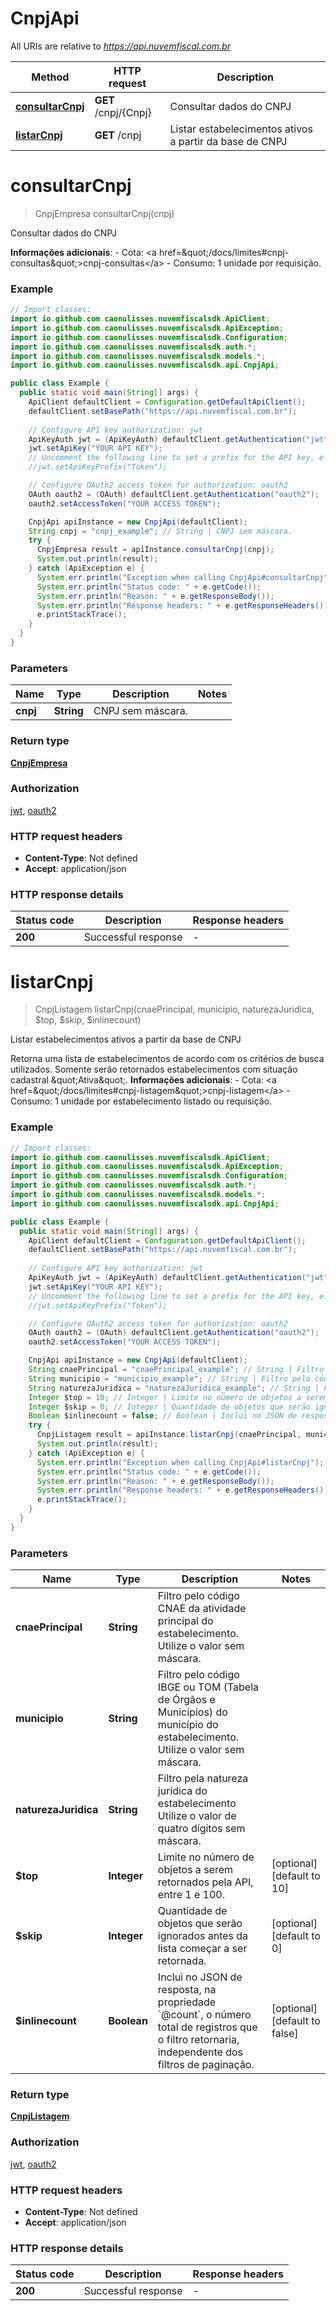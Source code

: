 # CnpjApi

All URIs are relative to *https://api.nuvemfiscal.com.br*

| Method | HTTP request | Description |
|------------- | ------------- | -------------|
| [**consultarCnpj**](CnpjApi.md#consultarCnpj) | **GET** /cnpj/{Cnpj} | Consultar dados do CNPJ |
| [**listarCnpj**](CnpjApi.md#listarCnpj) | **GET** /cnpj | Listar estabelecimentos ativos a partir da base de CNPJ |


<a id="consultarCnpj"></a>
# **consultarCnpj**
> CnpjEmpresa consultarCnpj(cnpj)

Consultar dados do CNPJ

**Informações adicionais**:  - Cota: &lt;a href&#x3D;\&quot;/docs/limites#cnpj-consultas\&quot;&gt;cnpj-consultas&lt;/a&gt;  - Consumo: 1 unidade por requisição.

### Example
```java
// Import classes:
import io.github.com.caonulisses.nuvemfiscalsdk.ApiClient;
import io.github.com.caonulisses.nuvemfiscalsdk.ApiException;
import io.github.com.caonulisses.nuvemfiscalsdk.Configuration;
import io.github.com.caonulisses.nuvemfiscalsdk.auth.*;
import io.github.com.caonulisses.nuvemfiscalsdk.models.*;
import io.github.com.caonulisses.nuvemfiscalsdk.api.CnpjApi;

public class Example {
  public static void main(String[] args) {
    ApiClient defaultClient = Configuration.getDefaultApiClient();
    defaultClient.setBasePath("https://api.nuvemfiscal.com.br");
    
    // Configure API key authorization: jwt
    ApiKeyAuth jwt = (ApiKeyAuth) defaultClient.getAuthentication("jwt");
    jwt.setApiKey("YOUR API KEY");
    // Uncomment the following line to set a prefix for the API key, e.g. "Token" (defaults to null)
    //jwt.setApiKeyPrefix("Token");

    // Configure OAuth2 access token for authorization: oauth2
    OAuth oauth2 = (OAuth) defaultClient.getAuthentication("oauth2");
    oauth2.setAccessToken("YOUR ACCESS TOKEN");

    CnpjApi apiInstance = new CnpjApi(defaultClient);
    String cnpj = "cnpj_example"; // String | CNPJ sem máscara.
    try {
      CnpjEmpresa result = apiInstance.consultarCnpj(cnpj);
      System.out.println(result);
    } catch (ApiException e) {
      System.err.println("Exception when calling CnpjApi#consultarCnpj");
      System.err.println("Status code: " + e.getCode());
      System.err.println("Reason: " + e.getResponseBody());
      System.err.println("Response headers: " + e.getResponseHeaders());
      e.printStackTrace();
    }
  }
}
```

### Parameters

| Name | Type | Description  | Notes |
|------------- | ------------- | ------------- | -------------|
| **cnpj** | **String**| CNPJ sem máscara. | |

### Return type

[**CnpjEmpresa**](CnpjEmpresa.md)

### Authorization

[jwt](../README.md#jwt), [oauth2](../README.md#oauth2)

### HTTP request headers

 - **Content-Type**: Not defined
 - **Accept**: application/json

### HTTP response details
| Status code | Description | Response headers |
|-------------|-------------|------------------|
| **200** | Successful response |  -  |

<a id="listarCnpj"></a>
# **listarCnpj**
> CnpjListagem listarCnpj(cnaePrincipal, municipio, naturezaJuridica, $top, $skip, $inlinecount)

Listar estabelecimentos ativos a partir da base de CNPJ

Retorna uma lista de estabelecimentos de acordo com os critérios de busca utilizados.  Somente serão retornados estabelecimentos com situação cadastral \&quot;Ativa\&quot;.    **Informações adicionais**:  - Cota: &lt;a href&#x3D;\&quot;/docs/limites#cnpj-listagem\&quot;&gt;cnpj-listagem&lt;/a&gt;  - Consumo: 1 unidade por estabelecimento listado ou requisição.

### Example
```java
// Import classes:
import io.github.com.caonulisses.nuvemfiscalsdk.ApiClient;
import io.github.com.caonulisses.nuvemfiscalsdk.ApiException;
import io.github.com.caonulisses.nuvemfiscalsdk.Configuration;
import io.github.com.caonulisses.nuvemfiscalsdk.auth.*;
import io.github.com.caonulisses.nuvemfiscalsdk.models.*;
import io.github.com.caonulisses.nuvemfiscalsdk.api.CnpjApi;

public class Example {
  public static void main(String[] args) {
    ApiClient defaultClient = Configuration.getDefaultApiClient();
    defaultClient.setBasePath("https://api.nuvemfiscal.com.br");
    
    // Configure API key authorization: jwt
    ApiKeyAuth jwt = (ApiKeyAuth) defaultClient.getAuthentication("jwt");
    jwt.setApiKey("YOUR API KEY");
    // Uncomment the following line to set a prefix for the API key, e.g. "Token" (defaults to null)
    //jwt.setApiKeyPrefix("Token");

    // Configure OAuth2 access token for authorization: oauth2
    OAuth oauth2 = (OAuth) defaultClient.getAuthentication("oauth2");
    oauth2.setAccessToken("YOUR ACCESS TOKEN");

    CnpjApi apiInstance = new CnpjApi(defaultClient);
    String cnaePrincipal = "cnaePrincipal_example"; // String | Filtro pelo código CNAE da atividade principal do estabelecimento.  Utilize o valor sem máscara.
    String municipio = "municipio_example"; // String | Filtro pelo código IBGE ou TOM (Tabela de Órgãos e Municípios) do município do estabelecimento.  Utilize o valor sem máscara.
    String naturezaJuridica = "naturezaJuridica_example"; // String | Filtro pela natureza jurídica do estabelecimento   Utilize o valor de quatro dígitos sem máscara.
    Integer $top = 10; // Integer | Limite no número de objetos a serem retornados pela API, entre 1 e 100.
    Integer $skip = 0; // Integer | Quantidade de objetos que serão ignorados antes da lista começar a ser retornada.
    Boolean $inlinecount = false; // Boolean | Inclui no JSON de resposta, na propriedade `@count`, o número total de registros que o filtro retornaria, independente dos filtros de paginação.
    try {
      CnpjListagem result = apiInstance.listarCnpj(cnaePrincipal, municipio, naturezaJuridica, $top, $skip, $inlinecount);
      System.out.println(result);
    } catch (ApiException e) {
      System.err.println("Exception when calling CnpjApi#listarCnpj");
      System.err.println("Status code: " + e.getCode());
      System.err.println("Reason: " + e.getResponseBody());
      System.err.println("Response headers: " + e.getResponseHeaders());
      e.printStackTrace();
    }
  }
}
```

### Parameters

| Name | Type | Description  | Notes |
|------------- | ------------- | ------------- | -------------|
| **cnaePrincipal** | **String**| Filtro pelo código CNAE da atividade principal do estabelecimento.  Utilize o valor sem máscara. | |
| **municipio** | **String**| Filtro pelo código IBGE ou TOM (Tabela de Órgãos e Municípios) do município do estabelecimento.  Utilize o valor sem máscara. | |
| **naturezaJuridica** | **String**| Filtro pela natureza jurídica do estabelecimento   Utilize o valor de quatro dígitos sem máscara. | |
| **$top** | **Integer**| Limite no número de objetos a serem retornados pela API, entre 1 e 100. | [optional] [default to 10] |
| **$skip** | **Integer**| Quantidade de objetos que serão ignorados antes da lista começar a ser retornada. | [optional] [default to 0] |
| **$inlinecount** | **Boolean**| Inclui no JSON de resposta, na propriedade &#x60;@count&#x60;, o número total de registros que o filtro retornaria, independente dos filtros de paginação. | [optional] [default to false] |

### Return type

[**CnpjListagem**](CnpjListagem.md)

### Authorization

[jwt](../README.md#jwt), [oauth2](../README.md#oauth2)

### HTTP request headers

 - **Content-Type**: Not defined
 - **Accept**: application/json

### HTTP response details
| Status code | Description | Response headers |
|-------------|-------------|------------------|
| **200** | Successful response |  -  |

